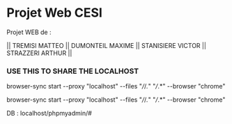 # Projet Web CESI

Projet WEB de :

|| TREMISI MATTEO || DUMONTEIL MAXIME || STANISIERE VICTOR || STRAZZERI ARTHUR ||

### USE THIS TO SHARE THE LOCALHOST


browser-sync start --proxy "localhost" --files "*/*/*.*" "*/*.*" --browser "chrome"

browser-sync start --proxy "localhost" --files "*/*/*.*" "*/*.*" --browser "chrome"
 
 DB : 
 localhost/phpmyadmin/#

